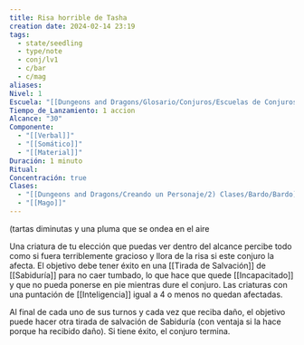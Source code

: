 ```yaml
---
title: Risa horrible de Tasha
creation date: 2024-02-14 23:19
tags:
  - state/seedling
  - type/note
  - conj/lv1
  - c/bar
  - c/mag
aliases: 
Nivel: 1
Escuela: "[[Dungeons and Dragons/Glosario/Conjuros/Escuelas de Conjuros/Encantamiento]]"
Tiempo_de_Lanzamiento: 1 accion
Alcance: "30"
Componente:
  - "[[Verbal]]"
  - "[[Somático]]"
  - "[[Material]]"
Duración: 1 minuto
Ritual: 
Concentración: true
Clases:
  - "[[Dungeons and Dragons/Creando un Personaje/2) Clases/Bardo/Bardo]]"
  - "[[Mago]]"
---
```

(tartas diminutas y una pluma que se ondea en el aire

Una criatura de tu elección que puedas ver dentro del alcance percibe todo como si fuera terriblemente gracioso y llora de la risa si este conjuro la afecta. El objetivo debe tener éxito en una [[Tirada de Salvación]] de [[Sabiduría]] para no caer tumbado, lo que hace que quede [[Incapacitado]] y que no pueda ponerse en pie mientras dure el conjuro. Las criaturas con una puntación de [[Inteligencia]] igual a 4 o menos no quedan afectadas.

Al final de cada uno de sus turnos y cada vez que reciba daño, el objetivo puede hacer otra tirada de salvación de Sabiduría (con ventaja si la hace porque ha recibido daño). Si tiene éxito, el conjuro termina.